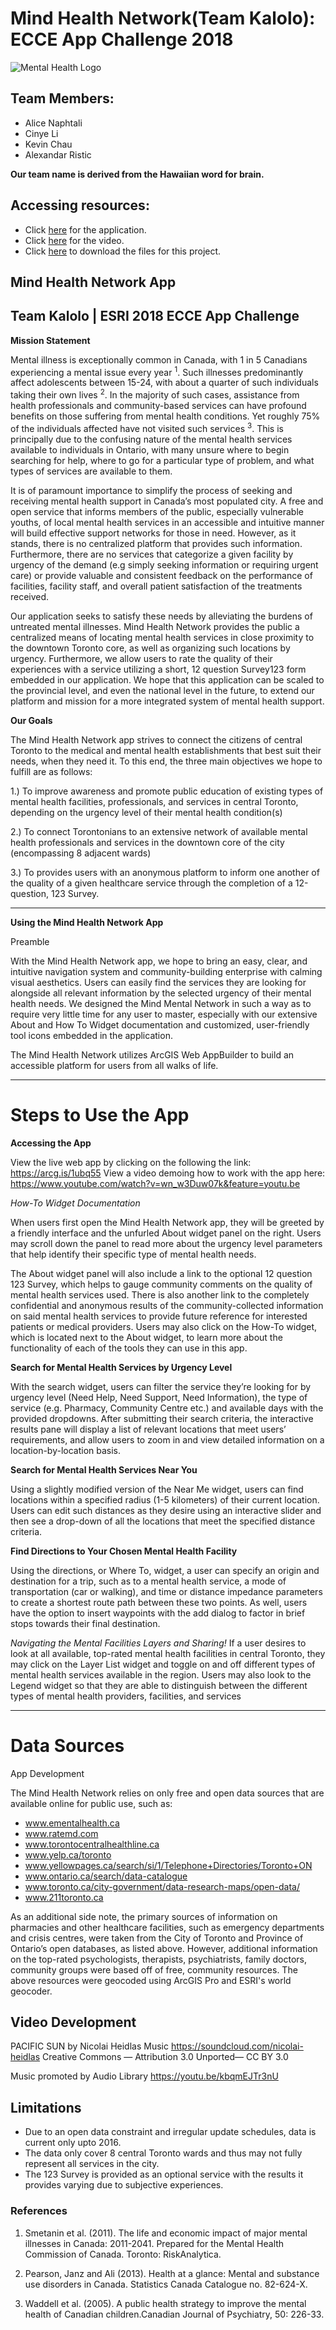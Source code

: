 # Mind Health Network(Team Kalolo): ECCE App Challenge 2018

![Mental Health Logo](brandinglogo.png)

**Team Members**: 
---
* Alice Naphtali 
* Cinye Li
* Kevin Chau
* Alexandar Ristic

**Our team name is derived from the Hawaiian word for brain.**

## Accessing resources:
* Click [here](https://mcmaster.maps.arcgis.com/apps/webappviewer/index.html?id=bed0783fe480486eb928bfa6f2ed9366) for the application.
* Click [here](https://www.youtube.com/watch?v=wn_w3Duw07k&feature=youtu.be) for the video.
* Click [here](https://drive.google.com/drive/folders/1Rc_ykU-xArIh4TP_mc1Rl8S7Vb9oLP69) to download the files for this project.

## Mind Health Network App
## Team Kalolo | ESRI 2018 ECCE App Challenge

**Mission Statement**

Mental illness is exceptionally common in Canada, with 1 in 5 Canadians experiencing a mental issue every year <sup>1</sup>. Such illnesses predominantly affect adolescents between 15-24, with about a quarter of such individuals taking their own lives <sup>2</sup>. In the majority of such cases, assistance from health professionals and community-based services can have profound benefits on those suffering from mental health conditions. Yet roughly 75% of the individuals affected have not visited such services <sup>3</sup>. This is principally due to the confusing nature of the mental health services available to individuals in Ontario, with many unsure where to begin searching for help, where to go for a particular type of problem, and what types of services are available to them. 

It is of paramount importance to simplify the process of seeking and receiving mental health support in Canada’s most populated city. A free and open service that informs members of the public, especially vulnerable youths, of local mental health services in an accessible and intuitive manner will build effective support networks for those in need. However, as it stands, there is no centralized platform that provides such information. Furthermore, there are no services that categorize a given facility by urgency of the demand (e.g simply seeking information or requiring urgent care) or provide valuable and consistent feedback on the performance of facilities, facility staff, and overall patient satisfaction of the treatments received.

Our application seeks to satisfy these needs by alleviating the burdens of untreated mental illnesses. Mind Health Network provides the public a centralized means of locating mental health services in close proximity to the downtown Toronto core, as well as organizing such locations by urgency. Furthermore, we allow users to  rate the quality of their experiences with a service utilizing a short, 12 question Survey123 form embedded in our application. We hope that this application can be scaled to the provincial level, and even the national level in the future, to extend our platform and mission for a more integrated system of mental health support.

**Our Goals**

The Mind Health Network app strives to connect the citizens of central Toronto to the medical and mental health establishments that best suit their needs, when they need it. To this end, the three main objectives we hope to fulfill are as follows:
 
1.) To improve awareness and promote public education of existing types of mental health facilities, professionals, and services in central Toronto, depending on the urgency level of their mental health condition(s)
 
2.) To connect Torontonians to an extensive network of available mental health professionals and services in the downtown core of the city (encompassing 8 adjacent wards)
 
3.) To provides users with an anonymous platform to inform one another of the quality of a given healthcare service through the completion of a 12-question, 123 Survey.

---
**Using the Mind Health Network App**

Preamble

With the Mind Health Network app, we hope to bring an easy, clear, and intuitive navigation system and community-building enterprise with calming visual aesthetics. Users can easily find the services they are looking for alongside all relevant information by the selected urgency of their mental health needs. We designed the Mind Mental Network in such a way as to require very little time for any user to master, especially with our extensive About and How To Widget documentation and customized, user-friendly tool icons embedded in the application. 

The Mind Health Network utilizes ArcGIS Web AppBuilder to build an accessible platform for users from all walks of life.

---
# Steps to Use the App

**Accessing the App**

View the live web app by clicking on the following the link: https://arcg.is/1ubq55 
View a video demoing how to work with the app here: https://www.youtube.com/watch?v=wn_w3Duw07k&feature=youtu.be

*How-To Widget Documentation*

When users first open the Mind Health Network app, they will be greeted by a friendly interface and the unfurled About widget panel on the right. Users may scroll down the panel to read more about the urgency level parameters that help identify their specific type of mental health needs. 

The About widget panel will also include a link to the optional 12 question 123 Survey, which helps to gauge community comments on the quality of mental health services used. There is also another link to the completely confidential and anonymous results of the community-collected information on said mental health services to provide future reference for interested patients or medical providers. Users may also click on the How-To widget, which is located next to the About widget, to learn more about the functionality of each of the tools they can use in this app.

**Search for Mental Health Services by Urgency Level**

With the search widget, users can filter the service they’re looking for by urgency level (Need Help, Need Support, Need Information), the type of service (e.g. Pharmacy, Community Centre etc.) and available days with the provided dropdowns. After submitting their search criteria, the interactive results pane will display a list of relevant locations that meet users’ requirements, and allow users to zoom in and view detailed information on a location-by-location basis.

**Search for Mental Health Services Near You**

Using a slightly modified version of the Near Me widget, users can find locations within a specified radius (1-5 kilometers) of their current location. Users can edit such distances as they desire using an interactive slider and then see a drop-down of all the locations that meet the specified distance criteria.

**Find Directions to Your Chosen Mental Health Facility**

Using the directions, or Where To, widget, a user can specify an origin and destination for a trip, such as to a mental health service, a mode of transportation (car or walking), and time or distance impedance parameters to create a shortest route path between these two points. As well, users have the option to insert waypoints with the add dialog to factor in brief stops towards their final destination. 

*Navigating the Mental Facilities Layers and Sharing!*
If a user desires to look at all available, top-rated mental health facilities in central Toronto, they may click on the Layer List widget and toggle on and off different types of mental health services available in the region. Users may also look to the Legend widget so that they are able to distinguish between the different types of mental health providers, facilities, and services

---
# Data Sources

App Development

The Mind Health Network relies on only free and open data sources that are available online for public use, such as:

* www.ementalhealth.ca
* www.ratemd.com
* www.torontocentralhealthline.ca
* www.yelp.ca/toronto
* www.yellowpages.ca/search/si/1/Telephone+Directories/Toronto+ON
* www.ontario.ca/search/data-catalogue
* www.toronto.ca/city-government/data-research-maps/open-data/
* www.211toronto.ca

As an additional side note, the primary sources of information on pharmacies and other healthcare facilities, such as emergency departments and crisis centres, were taken from the City of Toronto and Province of Ontario’s open databases, as listed above. However, additional information on the top-rated psychologists, therapists, psychiatrists, family doctors, community groups were based off of free, community resources. The above resources were geocoded using ArcGIS Pro and ESRI's world geocoder. 


## Video Development

PACIFIC SUN by Nicolai Heidlas Music https://soundcloud.com/nicolai-heidlas Creative Commons — Attribution 3.0 Unported— CC BY 3.0 

Music promoted by Audio Library https://youtu.be/kbqmEJTr3nU


## Limitations

* Due to an open data constraint and irregular update schedules, data is current only upto 2016.
* The data only cover 8 central Toronto wards and thus may not fully represent all services in the city.
* The 123 Survey is provided as an optional service with the results it provides varying due to subjective experiences. 

### References

1.  Smetanin et al. (2011). The life and economic impact of major mental illnesses in Canada: 2011-2041. Prepared for the Mental Health Commission of Canada. Toronto: RiskAnalytica.

1.  Pearson, Janz and Ali (2013). Health at a glance: Mental and substance use disorders in Canada. Statistics Canada Catalogue no. 82-624-X.

1.  Waddell et al. (2005). A public health strategy to improve the mental health of Canadian children.Canadian Journal of Psychiatry, 50: 226-33.

